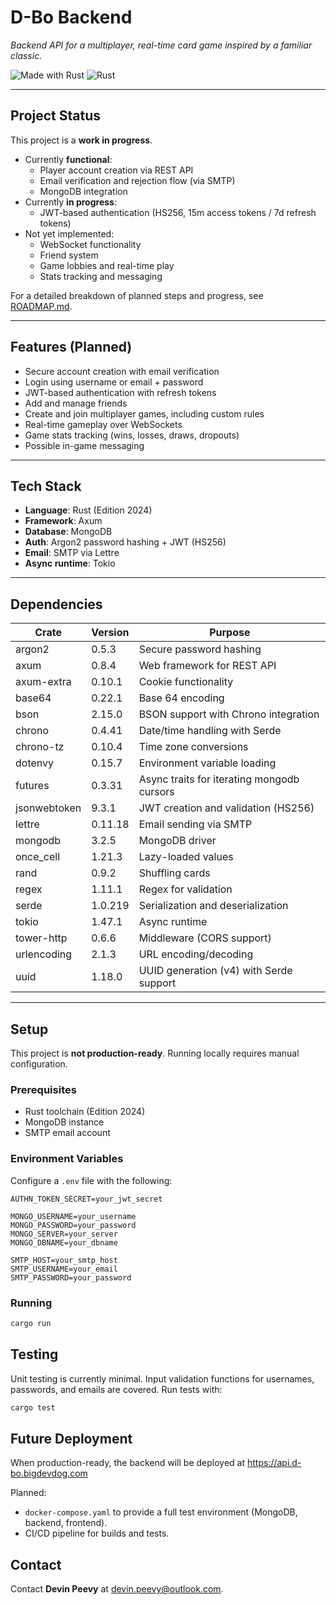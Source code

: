 # D-Bo Backend

_Backend API for a multiplayer, real-time card game inspired by a familiar classic._

![Made with Rust](https://img.shields.io/badge/Made%20with-Rust-blue)
![Rust](https://img.shields.io/badge/Rust-Edition%202024-orange)

---

## Project Status

This project is a **work in progress**.

- Currently **functional**:
  - Player account creation via REST API
  - Email verification and rejection flow (via SMTP)
  - MongoDB integration
- Currently **in progress**:
  - JWT-based authentication (HS256, 15m access tokens / 7d refresh tokens)
- Not yet implemented:
  - WebSocket functionality
  - Friend system
  - Game lobbies and real-time play
  - Stats tracking and messaging

For a detailed breakdown of planned steps and progress, see [ROADMAP.md](./ROADMAP.md).

---

## Features (Planned)

- Secure account creation with email verification
- Login using username or email + password
- JWT-based authentication with refresh tokens
- Add and manage friends
- Create and join multiplayer games, including custom rules
- Real-time gameplay over WebSockets
- Game stats tracking (wins, losses, draws, dropouts)
- Possible in-game messaging

---

## Tech Stack

- **Language**: Rust (Edition 2024)
- **Framework**: Axum
- **Database**: MongoDB
- **Auth**: Argon2 password hashing + JWT (HS256)
- **Email**: SMTP via Lettre
- **Async runtime**: Tokio

---

## Dependencies

| Crate        | Version | Purpose                                    |
| ------------ | ------- | ------------------------------------------ |
| argon2       | 0.5.3   | Secure password hashing                    |
| axum         | 0.8.4   | Web framework for REST API                 |
| axum-extra   | 0.10.1  | Cookie functionality                       |
| base64       | 0.22.1  | Base 64 encoding                           |
| bson         | 2.15.0  | BSON support with Chrono integration       |
| chrono       | 0.4.41  | Date/time handling with Serde              |
| chrono-tz    | 0.10.4  | Time zone conversions                      |
| dotenvy      | 0.15.7  | Environment variable loading               |
| futures      | 0.3.31  | Async traits for iterating mongodb cursors |
| jsonwebtoken | 9.3.1   | JWT creation and validation (HS256)        |
| lettre       | 0.11.18 | Email sending via SMTP                     |
| mongodb      | 3.2.5   | MongoDB driver                             |
| once_cell    | 1.21.3  | Lazy-loaded values                         |
| rand         | 0.9.2   | Shuffling cards                            |
| regex        | 1.11.1  | Regex for validation                       |
| serde        | 1.0.219 | Serialization and deserialization          |
| tokio        | 1.47.1  | Async runtime                              |
| tower-http   | 0.6.6   | Middleware (CORS support)                  |
| urlencoding  | 2.1.3   | URL encoding/decoding                      |
| uuid         | 1.18.0  | UUID generation (v4) with Serde support    |

---

## Setup

This project is **not production-ready**. Running locally requires manual configuration.

### Prerequisites

- Rust toolchain (Edition 2024)
- MongoDB instance
- SMTP email account

### Environment Variables

Configure a `.env` file with the following:

```
AUTHN_TOKEN_SECRET=your_jwt_secret

MONGO_USERNAME=your_username
MONGO_PASSWORD=your_password
MONGO_SERVER=your_server
MONGO_DBNAME=your_dbname

SMTP_HOST=your_smtp_host
SMTP_USERNAME=your_email
SMTP_PASSWORD=your_password
```

### Running

```bash
cargo run
```

## Testing

Unit testing is currently minimal. Input validation functions for usernames, passwords, and emails are covered.
Run tests with:

```bash
cargo test
```

## Future Deployment

When production-ready, the backend will be deployed at https://api.d-bo.bigdevdog.com

Planned:

- `docker-compose.yaml` to provide a full test environment (MongoDB, backend, frontend).
- CI/CD pipeline for builds and tests.

## Contact

Contact **Devin Peevy** at [devin.peevy@outlook.com](mailto:devin.peevy@outlook.com).

